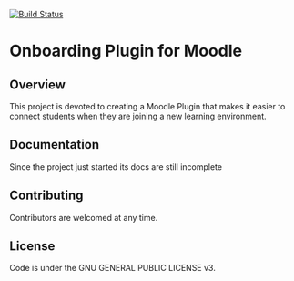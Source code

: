 [![Build Status](https://travis-ci.com/wwu-ps-digital-onboarding/onboarding.svg?branch=master)](https://travis-ci.com/wwu-ps-digital-onboarding/onboarding)

# Onboarding Plugin for Moodle

## Overview
This project is devoted to creating a Moodle Plugin that makes it easier to connect students when they are joining a new learning environment.

## Documentation
Since the project just started its docs are still incomplete

## Contributing
Contributors are welcomed at any time.

## License
Code is under the GNU GENERAL PUBLIC LICENSE v3.
